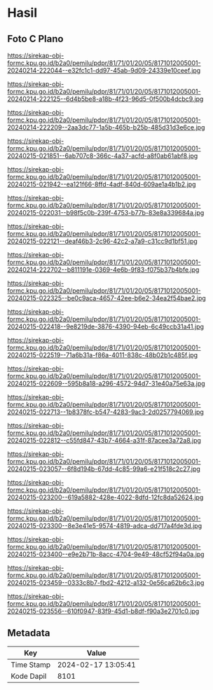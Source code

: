 # Hasil

## Foto C Plano

https://sirekap-obj-formc.kpu.go.id/b2a0/pemilu/pdpr/81/71/01/20/05/8171012005001-20240214-222044--e32fc1c1-dd97-45ab-9d09-24339e10ceef.jpg

https://sirekap-obj-formc.kpu.go.id/b2a0/pemilu/pdpr/81/71/01/20/05/8171012005001-20240214-222125--6d4b5be8-a18b-4f23-96d5-0f500b4dcbc9.jpg

https://sirekap-obj-formc.kpu.go.id/b2a0/pemilu/pdpr/81/71/01/20/05/8171012005001-20240214-222209--2aa3dc77-1a5b-465b-b25b-485d31d3e6ce.jpg

https://sirekap-obj-formc.kpu.go.id/b2a0/pemilu/pdpr/81/71/01/20/05/8171012005001-20240215-021851--6ab707c8-366c-4a37-acfd-a8f0ab61abf8.jpg

https://sirekap-obj-formc.kpu.go.id/b2a0/pemilu/pdpr/81/71/01/20/05/8171012005001-20240215-021942--ea121f66-8ffd-4adf-840d-609ae1a4b1b2.jpg

https://sirekap-obj-formc.kpu.go.id/b2a0/pemilu/pdpr/81/71/01/20/05/8171012005001-20240215-022031--b98f5c0b-239f-4753-b77b-83e8a339684a.jpg

https://sirekap-obj-formc.kpu.go.id/b2a0/pemilu/pdpr/81/71/01/20/05/8171012005001-20240215-022121--deaf46b3-2c96-42c2-a7a9-c31cc9d1bf51.jpg

https://sirekap-obj-formc.kpu.go.id/b2a0/pemilu/pdpr/81/71/01/20/05/8171012005001-20240214-222702--b811191e-0369-4e6b-9f83-f075b37b4bfe.jpg

https://sirekap-obj-formc.kpu.go.id/b2a0/pemilu/pdpr/81/71/01/20/05/8171012005001-20240215-022325--be0c9aca-4657-42ee-b6e2-34ea2f54bae2.jpg

https://sirekap-obj-formc.kpu.go.id/b2a0/pemilu/pdpr/81/71/01/20/05/8171012005001-20240215-022418--9e8219de-3876-4390-94eb-6c49ccb31a41.jpg

https://sirekap-obj-formc.kpu.go.id/b2a0/pemilu/pdpr/81/71/01/20/05/8171012005001-20240215-022519--71a6b31a-f86a-4011-838c-48b02b1c485f.jpg

https://sirekap-obj-formc.kpu.go.id/b2a0/pemilu/pdpr/81/71/01/20/05/8171012005001-20240215-022609--595b8a18-a296-4572-94d7-31e40a75e63a.jpg

https://sirekap-obj-formc.kpu.go.id/b2a0/pemilu/pdpr/81/71/01/20/05/8171012005001-20240215-022713--1b8378fc-b547-4283-9ac3-2d0257794069.jpg

https://sirekap-obj-formc.kpu.go.id/b2a0/pemilu/pdpr/81/71/01/20/05/8171012005001-20240215-022812--c55fd847-43b7-4664-a31f-87acee3a72a8.jpg

https://sirekap-obj-formc.kpu.go.id/b2a0/pemilu/pdpr/81/71/01/20/05/8171012005001-20240215-023057--6f8d194b-67dd-4c85-99a6-e21f518c2c27.jpg

https://sirekap-obj-formc.kpu.go.id/b2a0/pemilu/pdpr/81/71/01/20/05/8171012005001-20240215-023200--619a5882-428e-4022-8dfd-12fc8da52624.jpg

https://sirekap-obj-formc.kpu.go.id/b2a0/pemilu/pdpr/81/71/01/20/05/8171012005001-20240215-023300--8e3e41e5-9574-4819-adca-dd717a4fde3d.jpg

https://sirekap-obj-formc.kpu.go.id/b2a0/pemilu/pdpr/81/71/01/20/05/8171012005001-20240215-023400--e9e2b71b-8acc-4704-9e49-48cf52f94a0a.jpg

https://sirekap-obj-formc.kpu.go.id/b2a0/pemilu/pdpr/81/71/01/20/05/8171012005001-20240215-023459--0333c8b7-fbd2-4212-a132-0e56ca62b6c3.jpg

https://sirekap-obj-formc.kpu.go.id/b2a0/pemilu/pdpr/81/71/01/20/05/8171012005001-20240215-023556--610f0947-83f9-45d1-b8df-f90a3e2701c0.jpg


## Metadata

| Key        | Value               |
| ---------- | ------------------- |
| Time Stamp | 2024-02-17 13:05:41 |
| Kode Dapil | 8101                |



